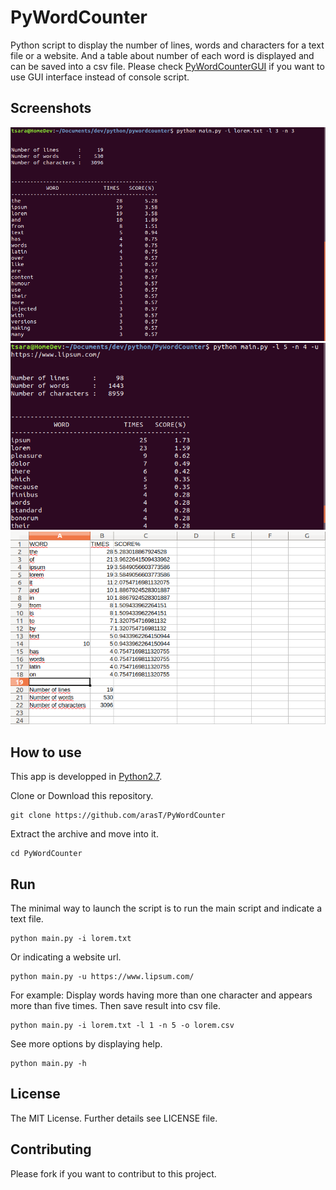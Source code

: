 PyWordCounter
=========

Python script to display the number of lines, words and characters for a text file or a website. And a table about number of each word is displayed and can be saved into a csv file.
Please check [PyWordCounterGUI](https://github.com/arasT/PyWordCounterGUI) if you want to use GUI interface instead of console script.

Screenshots
---
<img src="./screenshots/pywc_result.png" alt="PyWordCounter result a text file" width="800">
<img src="./screenshots/pywc_url.png" alt="PyWordCounter result from website" width="800">
<img src="./screenshots/pywc_csv-result.png" alt="PyWordCounter  csv result" width="800">

How to use
---

This app is developped in [Python2.7](https://www.python.org/download/releases/2.7/).

Clone or Download this repository.
```
git clone https://github.com/arasT/PyWordCounter
```
Extract the archive and move into it.
```
cd PyWordCounter
```

Run
---
The minimal way to launch the script is to run the main script and indicate a text file.
```
python main.py -i lorem.txt
```
Or indicating a website url.
```
python main.py -u https://www.lipsum.com/
```
For example: Display words having more than one character and appears more than five times.
  Then save result into csv file.
```
python main.py -i lorem.txt -l 1 -n 5 -o lorem.csv
```
See more options by displaying help.
```
python main.py -h
```

License
----

The MIT License.
Further details see LICENSE file.


Contributing
----

Please fork if you want to contribut to this project.
